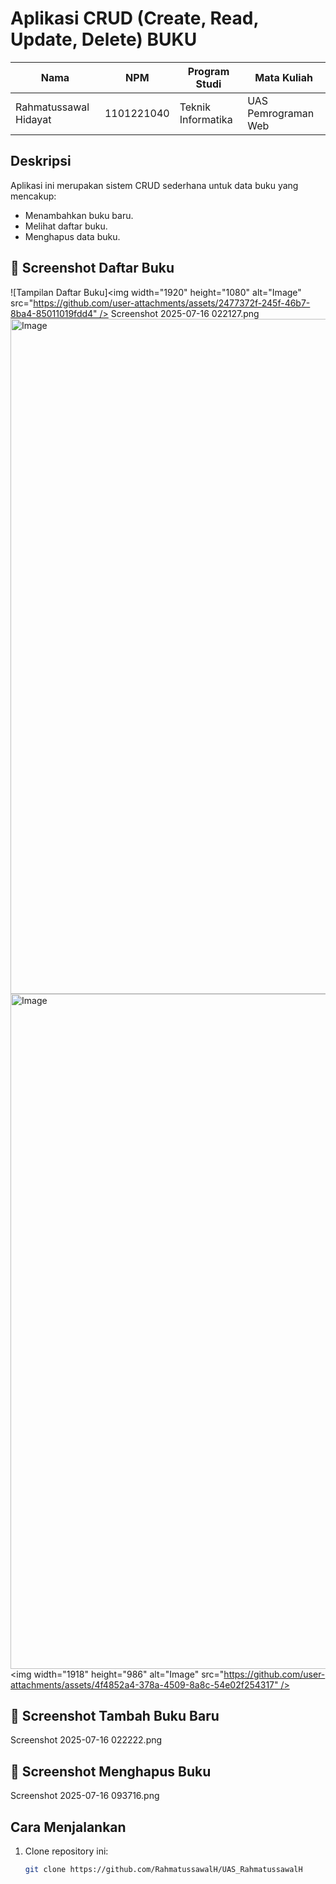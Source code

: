 # Aplikasi CRUD (Create, Read, Update, Delete) BUKU

| Nama                    | NPM         | Program Studi       | Mata Kuliah            |
|------------------------|-------------|--------------------|-----------------------|
| Rahmatussawal Hidayat   | 1101221040  | Teknik Informatika | UAS Pemrograman Web    |

## Deskripsi
Aplikasi ini merupakan sistem CRUD sederhana untuk data buku yang mencakup:
- Menambahkan buku baru.
- Melihat daftar buku.
- Menghapus data buku.
  
## 📸 Screenshot Daftar Buku

![Tampilan Daftar Buku]<img width="1920" height="1080" alt="Image" src="https://github.com/user-attachments/assets/2477372f-245f-46b7-8ba4-85011019fdd4" />
Screenshot 2025-07-16 022127.png
<img width="1920" height="1080" alt="Image" src="https://github.com/user-attachments/assets/b1b315bd-c650-4ef7-992a-c2f14da266f5" />
<img width="1920" height="1080" alt="Image" src="https://github.com/user-attachments/assets/bd257358-3dcc-45bd-aee3-b0660867bebb" />
<img width="1918" height="986" alt="Image" src="https://github.com/user-attachments/assets/4f4852a4-378a-4509-8a8c-54e02f254317" />
## 📸 Screenshot Tambah Buku Baru

Screenshot 2025-07-16 022222.png

## 📸 Screenshot Menghapus Buku

Screenshot 2025-07-16 093716.png

## Cara Menjalankan
1. Clone repository ini:
   ```bash
   git clone https://github.com/RahmatussawalH/UAS_RahmatussawalH
